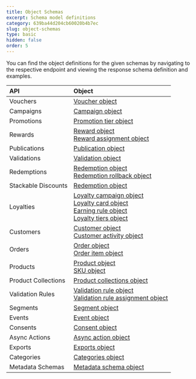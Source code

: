 ```yaml
---
title: Object Schemas
excerpt: Schema model definitions
category: 639ba44d204cb60020b4b7ec
slug: object-schemas
type: basic
hidden: false
order: 5
---
```


You can find the object definitions for the given schemas by navigating to the respective endpoint and viewing the response schema definition and examples.

| **API** | **Object** |
|:---|:---|
| Vouchers | [Voucher object](ref:get-voucher) |
| Campaigns | [Campaign object](ref:get-campaign) |
| Promotions | [Promotion tier object](ref:list-promotion-tiers) |
| Rewards | [Reward object](ref:get-reward)<br>[Reward assignment object](ref:get-reward-assignment) |
| Publications | [Publication object](ref:list-publications) |
| Validations | [Validation object](ref:validate-voucher) |
| Redemptions | [Redemption object](ref:get-redemption)<br>[Redemption rollback object](ref:rollback-redemption) |
| Stackable Discounts | [Redemption object](ref:redeem-stacked-discounts) |
| Loyalties | [Loyalty campaign object](ref:get-loyalty-program)<br>[Loyalty card object](ref:get-member)<br>[Earning rule object](ref:get-earning-rule)<br>[Loyalty tiers object](ref:get-loyalty-tier) |
| Customers | [Customer object](ref:get-customer)<br>[Customer activity object](ref:list-customer-activities) |
| Orders | [Order object](ref:get-order)<br>[Order item object](ref:get-order) |
| Products | [Product object](ref:get-product)<br>[SKU object](ref:get-sku) |
| Product Collections | [Product collections object](ref:get-product-collection) |
| Validation Rules | [Validation rule object](ref:get-validation-rule)<br>[Validation rule assignment object](ref:list-validation-rules-assignments) |
| Segments | [Segment object](ref:get-segment) |
| Events | [Event object](ref:track-custom-event) |
| Consents | [Consent object](ref:get-consents) |
| Async Actions | [Async action object](ref:get-async-action) |
| Exports | [Exports object](ref:get-export) |
| Categories | [Categories object](ref:get-category) |
| Metadata Schemas | [Metadata schema object](ref:get-metadata-schema) |
